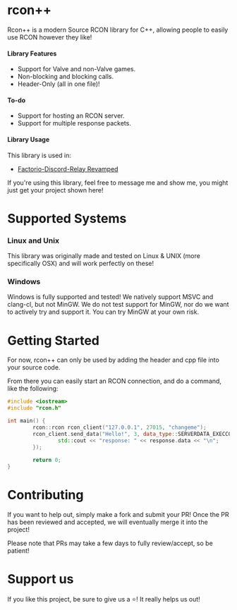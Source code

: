 # rcon++
Rcon++ is a modern Source RCON library for C++, allowing people to easily use RCON however they like!

#### Library Features

- Support for Valve and non-Valve games.
- Non-blocking and blocking calls.
- Header-Only (all in one file)!

#### To-do

- Support for hosting an RCON server.
- Support for multiple response packets.

#### Library Usage

This library is used in:
- [Factorio-Discord-Relay Revamped](https://github.com/Jaskowicz1/fdr-remake)

If you're using this library, feel free to message me and show me, you might just get your project shown here!

# Supported Systems

### Linux and Unix

This library was originally made and tested on Linux & UNIX (more specifically OSX) and will work perfectly on these!

### Windows

Windows is fully supported and tested! We natively support MSVC and clang-cl, but not MinGW.
We do not test support for MinGW, nor do we want to actively try and support it. You can try MinGW at your own risk.

# Getting Started

For now, rcon++ can only be used by adding the header and cpp file into your source code.

From there you can easily start an RCON connection, and do a command, like the following:

```c++
#include <iostream>
#include "rcon.h"

int main() {
        rcon::rcon rcon_client("127.0.0.1", 27015, "changeme");
        rcon_client.send_data("Hello!", 3, data_type::SERVERDATA_EXECCOMMAND, [](const rcon_response& response) {
                std::cout << "response: " << response.data << "\n";
        });
        
        return 0;
}
```

# Contributing

If you want to help out, simply make a fork and submit your PR!
Once the PR has been reviewed and accepted, we will eventually merge it into the project!

Please note that PRs may take a few days to fully review/accept, so be patient!

# Support us

If you like this project, be sure to give us a ⭐️! It really helps us out!
